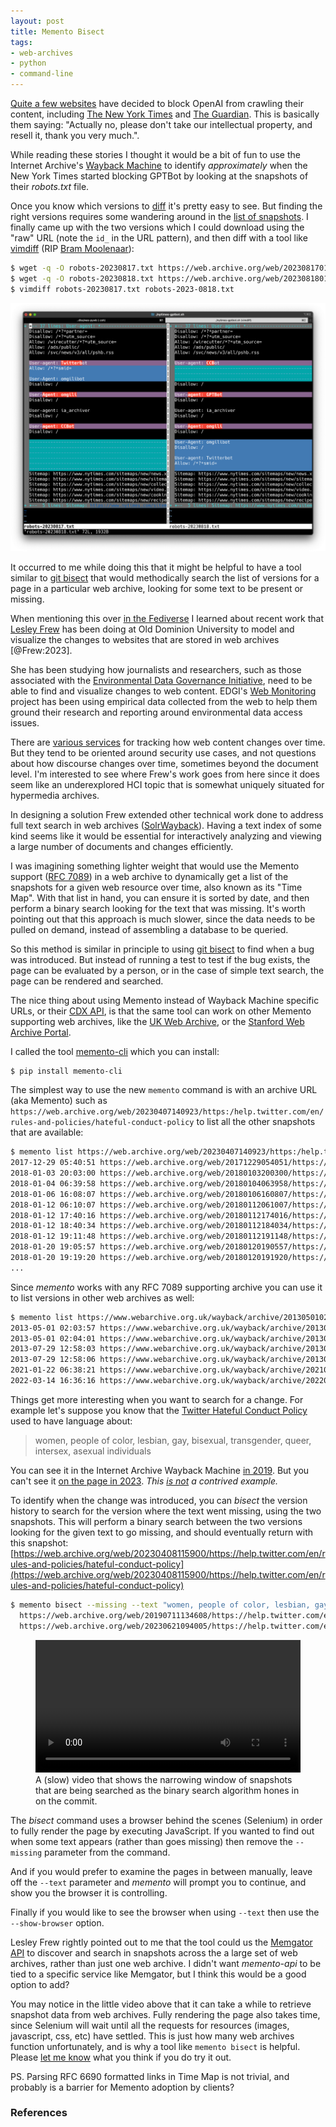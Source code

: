 ```yaml
---
layout: post
title: Memento Bisect
tags:
- web-archives
- python
- command-line
---
```


[Quite a few websites](https://originality.ai/blog/study-websites-blocking-gptbot) have decided to block OpenAI from crawling their content, including [The New York Times](https://www.theverge.com/2023/8/21/23840705/new-york-times-openai-web-crawler-ai-gpt) and [The Guardian](https://www.theguardian.com/technology/2023/aug/25/new-york-times-cnn-and-abc-block-openais-gptbot-web-crawler-from-scraping-content). This is basically them saying: "Actually no, please don't take our intellectual property, and resell it, thank you very much.".

While reading these stories I thought it would be a bit of fun to use the Internet Archive's [Wayback Machine](https://web.archive.org) to identify *approximately* when the New York Times started blocking GPTBot by looking at the snapshots of their *robots.txt* file.

Once you know which versions to [diff](https://en.wikipedia.org/wiki/Diff) it's pretty easy to see. But finding the right versions requires some wandering around in the [list of snapshots](https://web.archive.org/web/20230000000000*/https://www.nytimes.com/robots.txt). I finally came up with the two versions which I could download using the "raw" URL (note the `id_` in the URL pattern), and then diff with a tool like [vimdiff](https://vimdoc.sourceforge.net/htmldoc/diff.html) (RIP [Bram Moolenaar](https://en.wikipedia.org/wiki/Bram_Moolenaar)):

```bash
$ wget -q -O robots-20230817.txt https://web.archive.org/web/20230817012138id_/https://www.nytimes.com/robots.txt
$ wget -q -O robots-20230818.txt https://web.archive.org/web/20230818012335id_/https://www.nytimes.com/robots.txt
$ vimdiff robots-20230817.txt robots-2023-0818.txt
```

<a href="/images/nytimes-vimdiff.png"><img class="img-fluid"
src="/images/nytimes-vimdiff.png"></a>

It occurred to me while doing this that it might be helpful to have a tool
similar to [git bisect](https://git-scm.com/docs/git-bisect) that would
methodically search the list of versions for a page in a particular web
archive, looking for some text to be present or missing.

When mentioning this over [in the Fediverse](https://social.coop/@edsu/111025660642054642) I learned about recent work that [Lesley Frew](https://digipres.club/@Lesley) has been doing at Old Dominion University to model and visualize the changes to websites that are stored in web archives [@Frew:2023].

She has been studying how journalists and researchers, such as those associated with the [Environmental Data Governance Initiative](https://edgi.org/), need to be able to find and visualize changes to web content. EDGI's [Web Monitoring](https://envirodatagov.org/website-governance/monitoring-team/) project has been using empirical data collected from the web to help them ground their research and reporting around environmental data access issues.

There are [various services](https://duckduckgo.com/?t=ffab&q=tracking+web+content+changes+services&ia=web) for tracking how web content changes over time. But they tend to be oriented around security use cases, and not questions about how discourse changes over time, sometimes beyond the document level. I'm interested to see where Frew's work goes from here since it does seem like an underexplored HCI topic that is somewhat uniquely situated for hypermedia archives.

In designing a solution Frew extended other technical work  done to address full text search in web archives ([SolrWayback](https://github.com/netarchivesuite/solrwayback)). Having a text index of some kind seems like it would be essential for interactively analyzing and viewing a large number of documents and changes efficiently.

I was imagining something lighter weight that would use the Memento support ([RFC 7089](https://www.rfc-editor.org/rfc/rfc7089)) in a web archive to dynamically get a list of the snapshots for a given web resource over time, also known as its "Time Map". With that list in hand, you can ensure it is sorted by date, and then perform a binary search looking for the text that was missing. It's worth pointing out that this approach is much slower, since the data needs to be pulled on demand, instead of assembling a database to be queried.

So this method is similar in principle to using [git bisect](https://www.git-tower.com/learn/git/faq/git-bisect/) to find when a bug was introduced. But instead of running a test to test if the bug exists, the page can be evaluated by a person, or in the case of simple text search, the page can be rendered and searched.

The nice thing about using Memento instead of Wayback Machine specific URLs, or their [CDX API](https://github.com/internetarchive/wayback/tree/master/wayback-cdx-server), is that the same tool can work on other Memento supporting web archives, like the [UK Web Archive](https://www.webarchive.org.uk/en/ukwa/), or the [Stanford Web Archive Portal](https://swap.stanford.edu).

I called the tool [memento-cli](https://github.com/edsu/memento-cli) which you can install:

```
$ pip install memento-cli
```

The simplest way to use the new `memento` command is with an archive URL (aka Memento) such as `https://web.archive.org/web/20230407140923/https:/help.twitter.com/en/rules-and-policies/hateful-conduct-policy` to list all the other snapshots that are available:

```bash
$ memento list https://web.archive.org/web/20230407140923/https:/help.twitter.com/en/rules-and-policies/hateful-conduct-policy
2017-12-29 05:40:51 https://web.archive.org/web/20171229054051/https://help.twitter.com/en/rules-and-policies/hateful-conduct-policy
2018-01-03 20:03:00 https://web.archive.org/web/20180103200300/https://help.twitter.com/en/rules-and-policies/hateful-conduct-policy
2018-01-04 06:39:58 https://web.archive.org/web/20180104063958/https://help.twitter.com/en/rules-and-policies/hateful-conduct-policy
2018-01-06 16:08:07 https://web.archive.org/web/20180106160807/https://help.twitter.com/en/rules-and-policies/hateful-conduct-policy
2018-01-12 06:10:07 https://web.archive.org/web/20180112061007/https://help.twitter.com/en/rules-and-policies/hateful-conduct-policy
2018-01-12 17:40:16 https://web.archive.org/web/20180112174016/https://help.twitter.com/en/rules-and-policies/hateful-conduct-policy
2018-01-12 18:40:34 https://web.archive.org/web/20180112184034/https://help.twitter.com/en/rules-and-policies/hateful-conduct-policy
2018-01-12 19:11:48 https://web.archive.org/web/20180112191148/https://help.twitter.com/en/rules-and-policies/hateful-conduct-policy
2018-01-20 19:05:57 https://web.archive.org/web/20180120190557/https://help.twitter.com/en/rules-and-policies/hateful-conduct-policy
2018-01-20 19:19:20 https://web.archive.org/web/20180120191920/https://help.twitter.com/en/rules-and-policies/hateful-conduct-policy
...
```

Since *memento* works with any RFC 7089 supporting archive you can use it to list versions in other web archives as well:

```bash
$ memento list https://www.webarchive.org.uk/wayback/archive/20130501020401/http://www.vam.ac.uk/content/exhibitions/david-bowie-is/david-bowie-is-inside-the-exhibition/
2013-05-01 02:03:57 https://www.webarchive.org.uk/wayback/archive/20130501020357mp_/http://www.vam.ac.uk/content/exhibitions/david-bowie-is/david-bowie-is-inside-the-exhibition
2013-05-01 02:04:01 https://www.webarchive.org.uk/wayback/archive/20130501020401mp_/http://www.vam.ac.uk/content/exhibitions/david-bowie-is/david-bowie-is-inside-the-exhibition/
2013-07-29 12:58:03 https://www.webarchive.org.uk/wayback/archive/20130729125803mp_/http://www.vam.ac.uk/content/exhibitions/david-bowie-is/david-bowie-is-inside-the-exhibition
2013-07-29 12:58:06 https://www.webarchive.org.uk/wayback/archive/20130729125806mp_/http://www.vam.ac.uk/content/exhibitions/david-bowie-is/david-bowie-is-inside-the-exhibition/
2021-01-22 06:38:21 https://www.webarchive.org.uk/wayback/archive/20210122063821mp_/http://www.vam.ac.uk/content/exhibitions/david-bowie-is/david-bowie-is-inside-the-exhibition/
2022-03-14 16:36:16 https://www.webarchive.org.uk/wayback/archive/20220314163616mp_/http://www.vam.ac.uk/content/exhibitions/david-bowie-is/david-bowie-is-inside-the-exhibition/
```

Things get more interesting when you want to search for a change. For example let's suppose you know that the [Twitter Hateful Conduct Policy](https://help.twitter.com/en/rules-and-policies/hateful-conduct-policy) used to have language about:

> women, people of color, lesbian, gay, bisexual, transgender, queer, intersex, asexual individuals
 
You can see it in the Internet Archive Wayback Machine [in 2019](https://web.archive.org/web/20190711134608/https://help.twitter.com/en/rules-and-policies/hateful-conduct-policy). But you can't see it [on the page in 2023](https://web.archive.org/web/20230621094005/https://help.twitter.com/en/rules-and-policies/hateful-conduct-policy). *This [is not](https://arstechnica.com/tech-policy/2023/04/twitter-quietly-edited-its-hateful-conduct-policy-to-drop-transgender-protections/) a contrived example.*

To identify when the change was introduced, you can *bisect* the version history to search for the version where the text went missing, using the two snapshots. This will perform a binary search between the two versions looking for the given text to go missing, and should eventually return with this snapshot: [https://web.archive.org/web/20230408115900/https://help.twitter.com/en/rules-and-policies/hateful-conduct-policy](https://web.archive.org/web/20230408115900/https://help.twitter.com/en/rules-and-policies/hateful-conduct-policy)

```bash
$ memento bisect --missing --text "women, people of color, lesbian, gay" \
  https://web.archive.org/web/20190711134608/https://help.twitter.com/en/rules-and-policies/hateful-conduct-policy \
  https://web.archive.org/web/20230621094005/https://help.twitter.com/en/rules-and-policies/hateful-conduct-policy
```

<figure>
<a href="/videos/memento-bisect.mp4"><video autoplay width="100%" src="/videos/memento-bisect.mp4"></a>
<figcaption>A (slow) video that shows the narrowing window of snapshots that are being searched as the binary search algorithm hones in on the commit.</figcaption>
</figure>

The *bisect* command uses a browser behind the scenes (Selenium) in order to fully render the page by executing JavaScript. If you wanted to find out when some text appears (rather than goes missing) then remove the `--missing` parameter from the command.

And if you would prefer to examine the pages in between manually, leave off the `--text` parameter and *memento* will prompt you to continue, and show you the browser it is controlling.

Finally if you would like to see the browser when using `--text` then use the `--show-browser` option.

Lesley Frew rightly pointed out to me that the tool could us the [Memgator API](https://github.com/oduwsdl/memgator/releases) to discover and search in snapshots across the a large set of web archives, rather than just one web archive. I didn't want *memento-api* to be tied to a specific service like Memgator, but I think this would be a good option to add?

You may notice in the little video above that it can take a while to retrieve snapshot data from web archives. Fully rendering the page also takes time, since Selenium will wait until all the requests for resources (images, javascript, css, etc) have settled. This is just how many web archives function unfortunately, and is why a tool like `memento bisect` is helpful. Please [let me know](https://inkdroid.org/about) what you think if you do try it out.

PS. Parsing RFC 6690 formatted links in Time Map is not trivial, and probably is a barrier for Memento adoption by clients? 

### References
